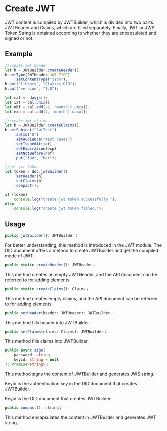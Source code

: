 # Create JWT

JWT content is compiled by JWTBuilder, which is divided into two parts: JWTHeader and Claims, which are filled separately. Finally, JWT or JWS Token String is obtained according to whether they are encapsulated and signed or not.

## Example

```typescript
//create jwt header
let h = JWTBuilder.createHeader();
h.setType(JWTHeader.JWT_TYPE)
	.setContentType("json");
h.put("library", "Elastos DID");
h.put("version", "1.0");

let cal =  dayjs();
let iat = cal.unix();
let nbf = cal.add(-1, 'month').unix();
let exp = cal.add(4, 'month').unix();

//create jwt claims
let b = JWTBuilder.createClaims();
b.setSubject("JwtTest")
	.setId("0")
	.setAudience("Test cases")
	.setIssuedAt(iat)
	.setExpiration(exp)
	.setNotBefore(nbf)
	.put("foo", "bar");

//get jwt token
let token = doc.jwtBuilder()
	.setHeader(h)
	.setClaims(b)
	.compact();

if (token)
	console.log("create jwt token successfully.");
else
	console.log("create jwt token failed.");
```

## Usage

```typescript
public jwtBuilder(): JWTBuilder；
```

For better understanding, this method is introduced in the JWT module. The DID document offers a method to create JWTBuilder and get the compiled mode of JWT.

```typescript
public static createHeader(): JWTHeader；
```

This method creates an empty JWTHeader, and the API document can be referred to for adding elements.

```typescript
public static createClaims(): Claims；
```

This method creates empty claims, and the API document can be referred to for adding elements.

```typescript
public setHeader(header: JWTHeader): JWTBuilder；
```

This method fills header into JWTBuilder.

```typescript
public setClaims(claims: Claims): JWTBuilder；
```

This method fills claims into JWTBuilder.

```typescript
public async sign(
	password: string,
	keyid: string = null
): Promise<string>；
```

This method signs the content of JWTBuilder and generates JWS string.

Keyid is the authentication key in the DID document that creates JWTBuilder.

Keyid is the DID document that creates JWTBuilder.

```typescript
public compact(): string；
```

This method encapsulates the content in JWTBuilder and generates JWT string.
